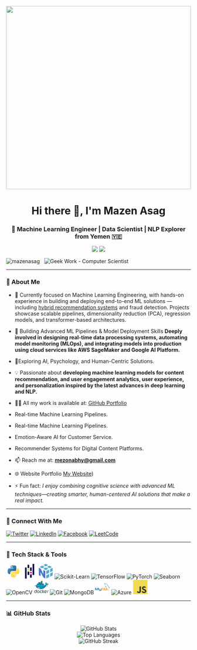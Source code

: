 <img src="https://cdn-media-1.freecodecamp.org/images/1*92h6Lg1Bu1F9QqoVNrkLdQ.jpeg" width="100%" height="500"/>


<h1 align="center">Hi there 👋, I'm Mazen Asag</h1>
<h3 align="center">🚀 Machine Learning Engineer | Data Scientist |  NLP Explorer from Yemen 🇾🇪</h3>

<p align="center">
  <a href="https://mazenasag.github.io/mazen/" target="_blank"><img src="https://img.shields.io/badge/My%20Portfolio-Visit%20Now-brightgreen?style=for-the-badge&logo=google-chrome" /></a>
  <a href="mailto:mezonabhy@gmail.com"><img src="https://img.shields.io/badge/Email-mezonabhy@gmail.com-blue?style=for-the-badge&logo=gmail" /></a>
</p>

<img align="right" width="400" src="https://cdn.dribbble.com/users/1162077/screenshots/3848914/programmer.gif" alt="Geek Work - Computer Scientist">

<p align="left"> <img src="https://komarev.com/ghpvc/?username=mazenasag&label=Profile%20views&color=0e75b6&style=flat" alt="mazenasag" /> </p>

---

### 💼 About Me

- 🔭 Currently focused on Machine Learning Engineering, with hands-on experience in building and deploying end-to-end ML solutions — including [hybrid recommendation systems](https://github.com/Mazenasag/RecAPI_MovieFuse) and fraud detection. Projects showcase scalable pipelines, dimensionality reduction (PCA), regression models, and transformer-based architectures.

- 🌱  Building Advanced ML Pipelines & Model Deployment Skills **Deeply involved in designing real-time data processing systems, automating model monitoring (MLOps), and integrating models into production using cloud services like AWS SageMaker and Google AI Platform.**
- 🤖Exploring AI, Psychology, and Human-Centric Solutions.
- 💡 Passionate about **developing machine learning models for content recommendation, and user engagement analytics, user experience, and personalization inspired by the latest advances in deep learning and NLP.**
- 👨‍💻 All my work is available at: [GitHub Portfolio](https://github.com/Mazenasag)
- Real-time Machine Learning Pipelines.
- Real-time Machine Learning Pipelines.
- Emotion-Aware AI for Customer Service.
- Recommender Systems for Digital Content Platforms.

  
- 📫 Reach me at: **mezonabhy@gmail.com**
- 🌐 Website Portfolio [My Website](https://mazenasag.github.io/mazen/))
- ⚡ Fun fact: *I enjoy combining cognitive science with advanced ML techniques—creating smarter, human-centered AI solutions that make a real impact.*

---

### 🤝 Connect With Me

<p align="left">
  <a href="https://twitter.com/mazenasag" target="_blank"><img src="https://raw.githubusercontent.com/rahuldkjain/github-profile-readme-generator/master/src/images/icons/Social/twitter.svg" alt="Twitter" width="40" height="40"/></a>
  <a href="https://linkedin.com/in/mazen-asag" target="_blank"><img src="https://raw.githubusercontent.com/rahuldkjain/github-profile-readme-generator/master/src/images/icons/Social/linked-in-alt.svg" alt="LinkedIn" width="40" height="40"/></a>
  <a href="https://fb.com/mazen.alnabhi" target="_blank"><img src="https://raw.githubusercontent.com/rahuldkjain/github-profile-readme-generator/master/src/images/icons/Social/facebook.svg" alt="Facebook" width="40" height="40"/></a>
  <a href="https://leetcode.com/mazenasag/" target="_blank"><img src="https://raw.githubusercontent.com/rahuldkjain/github-profile-readme-generator/master/src/images/icons/Social/leet-code.svg" alt="LeetCode" width="40" height="40"/></a>
</p>

---

### 🧠 Tech Stack & Tools

<p align="left">
  <img src="https://raw.githubusercontent.com/devicons/devicon/master/icons/python/python-original.svg" alt="Python" width="40" height="40"/>
  <img src="https://raw.githubusercontent.com/devicons/devicon/master/icons/pandas/pandas-original.svg" alt="Pandas" width="40" height="40"/>
  <img src="https://raw.githubusercontent.com/devicons/devicon/master/icons/numpy/numpy-original.svg" alt="NumPy" width="40" height="40"/>
  <img src="https://upload.wikimedia.org/wikipedia/commons/0/05/Scikit_learn_logo_small.svg" alt="Scikit-Learn" width="40" height="40"/>
  <img src="https://www.vectorlogo.zone/logos/tensorflow/tensorflow-icon.svg" alt="TensorFlow" width="40" height="40"/>
  <img src="https://www.vectorlogo.zone/logos/pytorch/pytorch-icon.svg" alt="PyTorch" width="40" height="40"/>
  <img src="https://seaborn.pydata.org/_images/logo-mark-lightbg.svg" alt="Seaborn" width="40" height="40"/>
  <img src="https://www.vectorlogo.zone/logos/opencv/opencv-icon.svg" alt="OpenCV" width="40" height="40"/>
  <img src="https://raw.githubusercontent.com/devicons/devicon/master/icons/docker/docker-original-wordmark.svg" alt="Docker" width="40" height="40"/>
  <img src="https://www.vectorlogo.zone/logos/git-scm/git-scm-icon.svg" alt="Git" width="40" height="40"/>
  <img src="https://www.vectorlogo.zone/logos/mongodb/mongodb-icon.svg" alt="MongoDB" width="40" height="40"/>
  <img src="https://raw.githubusercontent.com/devicons/devicon/master/icons/mysql/mysql-original-wordmark.svg" alt="MySQL" width="40" height="40"/>
  <img src="https://www.vectorlogo.zone/logos/microsoft_azure/microsoft_azure-icon.svg" alt="Azure" width="40" height="40"/>
  <img src="https://raw.githubusercontent.com/devicons/devicon/master/icons/javascript/javascript-original.svg" alt="JavaScript" width="40" height="40"/>
</p>

---

### 📊 GitHub Stats

<p align="center">
  <img src="https://github-readme-stats.vercel.app/api?username=mazenasag&show_icons=true&locale=en&theme=radical" alt="GitHub Stats" />
  <br/>
  <img src="https://github-readme-stats.vercel.app/api/top-langs?username=mazenasag&show_icons=true&locale=en&layout=compact&theme=radical" alt="Top Languages" />
  <br/>
  <img src="https://github-readme-streak-stats.herokuapp.com/?user=mazenasag&theme=radical" alt="GitHub Streak" />
</p>
